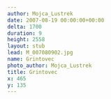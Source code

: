 ```yaml
---
author: Mojca_Lustrek
date: 2007-08-19 00:00:00+00:00
delta: 1700
duration: 9
height: 2558
layout: stub
lead: M_007080902.jpg
name: Grintovec
photo_author: Mojca_Lustrek
title: Grintovec
x: 465
y: 135
---
```

